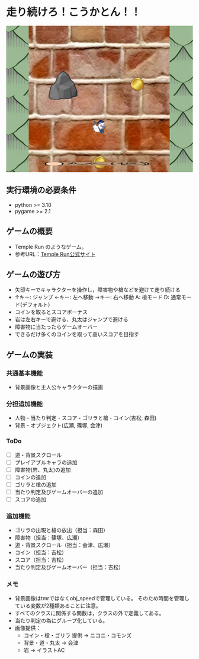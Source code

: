 # 走り続けろ！こうかとん！！
![title](fig/screen_shot.png)

## 実行環境の必要条件
* python >= 3.10
* pygame >= 2.1

## ゲームの概要
* Temple Run のようなゲーム。
* 参考URL：[Temple Run公式サイト](https://3sh.jp/?p=22587)

## ゲームの遊び方
* 矢印キーでキャラクターを操作し，障害物や槍などを避けて走り続ける
* ↑キー: ジャンプ ←キー: 左へ移動 →キー: 右へ移動 A: 槍モード D: 通常モード(デフォルト)
* コインを取るとスコアボーナス
* 岩は左右キーで避ける、丸太はジャンプで避ける
* 障害物に当たったらゲームオーバー
* できるだけ多くのコインを取って高いスコアを目指す

## ゲームの実装
### 共通基本機能
* 背景画像と主人公キャラクターの描画


### 分担追加機能
* 人物・当たり判定・スコア・ゴリラと槍・コイン(吉松, 森田)
* 背景・オブジェクト(広瀬, 篠塚, 会津)

### ToDo
- [ ] 道・背景スクロール
- [ ] プレイアブルキャラの追加
- [ ] 障害物(岩、丸太)の追加
- [ ] コインの追加
- [ ] ゴリラと槍の追加
- [ ] 当たり判定及びゲームオーバーの追加
- [ ] スコアの追加

### 追加機能
* ゴリラの出現と槍の放出（担当：森田）
* 障害物（担当：篠塚、広瀬）
* 道・背景スクロール（担当：会津、広瀬）
* コイン（担当：吉松）
* スコア（担当：吉松）
* 当たり判定及びゲームオーバー（担当：吉松）

### メモ
* 背景画像はtmrではなくobj_speedで管理している。
そのため時間を管理している変数が2種類あることに注意。
* すべてのクラスに関係する関数は，クラスの外で定義してある。
* 当たり判定の為にグループ化している。
* 画像提供：
  * コイン・槍・ゴリラ 提供 -> ニコニ・コモンズ
  * 背景・道・丸太 -> 会津
  * 岩 -> イラストAC